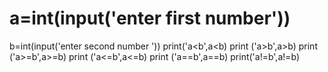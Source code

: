 # a=int(input('enter first number'))
b=int(input('enter second number '))
print('a<b',a<b)
print ('a>b',a>b)
print ('a>=b',a>=b)
print ('a<=b',a<=b)
print ('a==b',a==b)
print('a!=b',a!=b)
